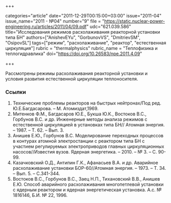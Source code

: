 +++

categories="article"
date="2011-12-29T00:15:00+03:00"
issue="2011-04"
issue_name="2011 - №04"
number="9"
file = "https://static.nuclear-power-engineering.ru/articles/2011/04/09.pdf"
udc="621.039.586"
title="Исследования режимов расхолаживания реакторной установки типа БН"
authors=["AnishevEYu", "GorbunovVS", "DmitrievSM", "OsipovSL"]
tags=["режим", "расхолаживание", "реактор", "естественная циркуляция"]
rubric = "thermalphysics"
rubric_name = "Теплофизика и теплогидравлика"
doi="https://doi.org/10.26583/npe.2011.4.09"

+++

Рассмотрены режимы расхолаживания реакторной установки и условия развития естественной циркуляции теплоносителя.

### Ссылки

1. Технические проблемы реакторов на быстрых нейтронах/Под ред. Ю.Е.Багдасарова. – М. Атомиздат,1969.
2. Митенков Ф.М., Багдасаров Ю.Е., Букша Ю.К., Востоков В.С., Горбунов В.С. и др. Инженерные методы анализа режимов с естественной циркуляцией в установках типа БН// Атомная энергия. – 1987. – Т. 62. – Вып. 3.
3. Анишев Е.Ю., Горбунов В.С. Моделирование переходных процессов в контурах атомной электростанции с реактором типа БН с участием регулируемых электроприводов главных циркуляционных насосов//Известия вузов. Ядерная энергетика. – 2010. – № 3. – С. 90-99.
4. Казачковский О.Д., Антипин Г.К., Афанасьев В.А. и др. Аварийное расхолаживание установки БОР-60//Атомная энергия. – 1973. – Т. 34. – Вып. 5. – С.341-344.
5. Востоков В.С., Горбунов В.С., Заец Н.П., Тихановский В.В., Анишев Е.Ю. Способ аварийного расхолаживания многопетлевой установки с ядерным реактором и ядерная энергетическая установка. А.с. № 1816146, Б.И. № 22, 1996.